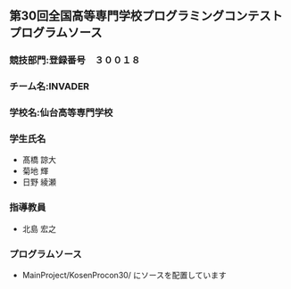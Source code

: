## 第30回全国高等専門学校プログラミングコンテスト　プログラムソース

### 競技部門:登録番号　３００１８
### チーム名:INVADER
### 学校名:仙台高等専門学校
### 学生氏名
* 髙橋 諒大
* 菊地 輝
* 日野 綾瀬

### 指導教員
* 北島 宏之

### プログラムソース
* MainProject/KosenProcon30/ にソースを配置しています
